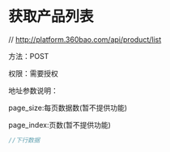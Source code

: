 # 获取产品列表

// http://platform.360bao.com/api/product/list

方法：POST

权限：需要授权

地址参数说明：

page_size:每页数据数(暂不提供功能)

page_index:页数(暂不提供功能)

```javascript
//下行数据
```


